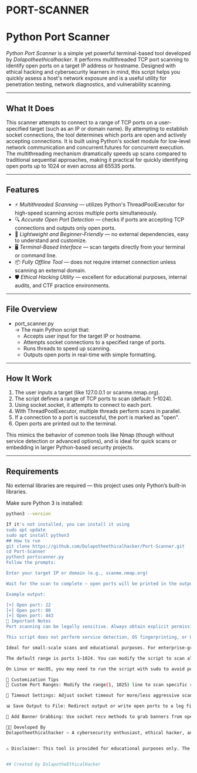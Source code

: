 # PORT-SCANNER
#  Python Port Scanner

*Python Port Scanner* is a simple yet powerful terminal-based tool developed by *Dolapotheethicalhacker*. It performs multithreaded TCP port scanning to identify open ports on a target IP address or hostname. Designed with ethical hacking and cybersecurity learners in mind, this script helps you quickly assess a host's network exposure and is a useful utility for penetration testing, network diagnostics, and vulnerability scanning.

---

##  What It Does

This scanner attempts to connect to a range of TCP ports on a user-specified target (such as an IP or domain name). By attempting to establish socket connections, the tool determines which ports are open and actively accepting connections. It is built using Python's socket module for low-level network communication and concurrent.futures for concurrent execution. The multithreading mechanism dramatically speeds up scans compared to traditional sequential approaches, making it practical for quickly identifying open ports up to 1024 or even across all 65535 ports.

---

##  Features

- ⚡ *Multithreaded Scanning* — utilizes Python's ThreadPoolExecutor for high-speed scanning across multiple ports simultaneously.
- 🔍 *Accurate Open Port Detection* — checks if ports are accepting TCP connections and outputs only open ports.
- 🧠 *Lightweight and Beginner-Friendly* — no external dependencies, easy to understand and customize.
- 🖥 *Terminal-Based Interface* — scan targets directly from your terminal or command line.
- 📦 *Fully Offline Tool* — does not require internet connection unless scanning an external domain.
- 🛡 *Ethical Hacking Utility* — excellent for educational purposes, internal audits, and CTF practice environments.

---

##  File Overview

- port_scanner.py  
  → The main Python script that:
  - Accepts user input for the target IP or hostname.
  - Attempts socket connections to a specified range of ports.
  - Runs threads to speed up scanning.
  - Outputs open ports in real-time with simple formatting.

---

##  How It Work

1. The user inputs a target (like 127.0.0.1 or scanme.nmap.org).
2. The script defines a range of TCP ports to scan (default: 1–1024).
3. Using socket.socket, it attempts to connect to each port.
4. With ThreadPoolExecutor, multiple threads perform scans in parallel.
5. If a connection to a port is successful, the port is marked as "open".
6. Open ports are printed out to the terminal.

This mimics the behavior of common tools like Nmap (though without service detection or advanced options), and is ideal for quick scans or embedding in larger Python-based security projects.

---

##  Requirements

No external libraries are required — this project uses only Python’s built-in libraries.

Make sure Python 3 is installed:

```bash
python3 --version

If it's not installed, you can install it using
sudo apt update
sudo apt install python3
## How to run
git clone https://github.com/Dolapotheethicalhacker/Port-Scanner.git
cd Port-Scanner
python3 portscanner.py
Follow the prompts:

Enter your target IP or domain (e.g., scanme.nmap.org)

Wait for the scan to complete — open ports will be printed in the output.

Example output:

[+] Open port: 22
[+] Open port: 80
[+] Open port: 443
📌 Important Notes
Port scanning can be legally sensitive. Always obtain explicit permission before scanning devices or networks that you do not own or control.

This script does not perform service detection, OS fingerprinting, or UDP scanning — it's strictly for TCP port checking.

Ideal for small-scale scans and educational purposes. For enterprise-grade scanning, consider using tools like Nmap or Masscan.

The default range is ports 1–1024. You can modify the script to scan all 65535 ports or a custom range.

On Linux or macOS, you may need to run the script with sudo to avoid permission issues when scanning certain ports.

🔧 Customization Tips
🔁 Custom Port Ranges: Modify the range(1, 1025) line to scan specific ranges.

🎯 Timeout Settings: Adjust socket timeout for more/less aggressive scanning.

📊 Save Output to File: Redirect output or write open ports to a log file.

🧩 Add Banner Grabbing: Use socket recv methods to grab banners from open services.

👨‍💻 Developed By
Dolapotheethicalhacker — A cybersecurity enthusiast, ethical hacker, and Python programmer passionate about making security tools accessible and beginner-friendly.


⚠ Disclaimer: This tool is provided for educational purposes only. The developer is not responsible for any misuse. Always follow ethical hacking guidelines and local laws.


## Created by DolapotheEthicalHacker

